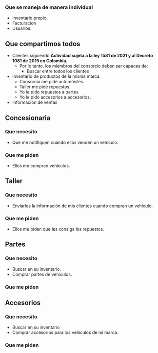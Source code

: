 ### Que se maneja de manera individual

- Inventario propio.
- Facturacion
- Usuarios.

## Que compartimos todos

- Clientes siguiendo **Actividad sujeta a  la ley 1581 de 2021 y al Decreto 1081 de 2015 en Colombia**.
  - Por lo tanto, los miembros del consorcio deben ser capaces de:
    - Buscar entre todos los clientes
- Inventario de productos de la misma marca.
  - Consorcio me pide automóviles.
  - Taller me pide repuestos.
  - Yo le pido repuestos a partes
  - Yo le pido accesorios a accesorios.
- Información de ventas

## Concesionaria

### Que necesito

- Que me notifiquen cuando ellos venden un vehículo.

### Que me piden

- Ellos me compran vehículos.

## Taller

### Que necesito

- Enviarles la información de mis clientes cuando compran un vehículo.

### Que me piden

- Ellos me piden que les consiga los repuestos.

## Partes

### Que necesito

- Buscar en su inventario.
- Comprar partes de vehículos.

### Que me piden

## Accesorios

### Que necesito

- Buscar en su inventario
- Comprar accesorios para los vehículos de mi marca.

### Que me piden

